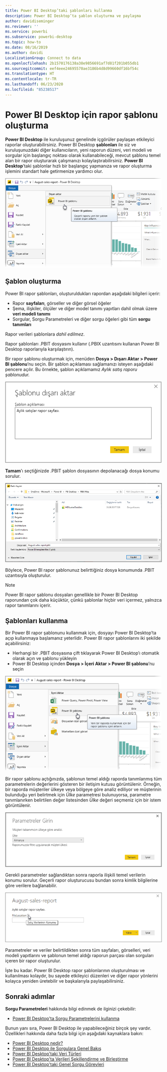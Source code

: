 ```yaml
---
title: Power BI Desktop’taki şablonları kullanma
description: Power BI Desktop’ta şablon oluşturma ve paylaşma
author: davidiseminger
ms.reviewer: ''
ms.service: powerbi
ms.subservice: powerbi-desktop
ms.topic: how-to
ms.date: 08/16/2019
ms.author: davidi
LocalizationGroup: Connect to data
ms.openlocfilehash: 2b1570176138a38e9856691af7d81f201b055db1
ms.sourcegitcommit: eef4eee24695570ae3186b4d8d99660df16bf54c
ms.translationtype: HT
ms.contentlocale: tr-TR
ms.lasthandoff: 06/23/2020
ms.locfileid: "85238517"
---
```

# <a name="create-report-templates-for-power-bi-desktop"></a>Power BI Desktop için rapor şablonu oluşturma

**Power BI Desktop** ile kuruluşunuz genelinde içgörüler paylaşan etkileyici raporlar oluşturabilirsiniz. Power BI Desktop **şablonları** ile siz ve kuruluşunuzdaki diğer kullanıcıların, yeni raporun düzeni, veri modeli ve sorgular için başlangıç noktası olarak kullanabileceği, mevcut şablonu temel alan bir rapor oluşturarak çalışmanızı kolaylaştırabilirsiniz. **Power BI Desktop**’taki şablonlar hızlı bir başlangıç yapmanıza ve rapor oluşturma işlemini standart hale getirmenize yardımcı olur.

![Raporu şablon olarak dışarı aktarma](media/desktop-templates/desktop-templates-01.png)

## <a name="creating-templates"></a>Şablon oluşturma

Power BI rapor şablonları, oluşturuldukları rapordan aşağıdaki bilgileri içerir:

* Rapor **sayfaları**, görseller ve diğer görsel öğeler
* Şema, ilişkiler, ölçüler ve diğer model tanımı yapıtları dahil olmak üzere **veri modeli tanımı**
* Sorgular, Sorgu Parametreleri ve diğer sorgu öğeleri gibi tüm **sorgu tanımları**

Rapor verileri şablonlara *dahil edilmez*. 

Rapor şablonları .PBIT dosyasını kullanır (.PBIX uzantısını kullanan Power BI Desktop raporlarıyla karşılaştırın). 

Bir rapor şablonu oluşturmak için, menüden **Dosya > Dışarı Aktar > Power BI şablonu**’nu seçin. Bir şablon açıklaması sağlamanızı isteyen aşağıdaki pencere açılır. Bu örnekte, şablon açıklamamız *Aylık satış raporu şablonudur.*

![Dışarı aktarma şablonu açıklama iletişim kutusu](media/desktop-templates/desktop-templates-02.png)

**Tamam**'ı seçtiğinizde .PBIT şablon dosyasının depolanacağı dosya konumu sorulur.

![Şablon konumu](media/desktop-templates/desktop-templates-03.png)

Böylece, Power BI rapor şablonunuz belirttiğiniz dosya konumunda .PBIT uzantısıyla oluşturulur.

> [!NOTE]
> Power BI rapor şablonu dosyaları genellikle bir Power BI Desktop raporundan çok daha küçüktür, çünkü şablonlar hiçbir veri içermez, yalnızca rapor tanımlarını içerir. 

## <a name="using-templates"></a>Şablonları kullanma

Bir Power BI rapor şablonunu kullanmak için, dosyayı Power BI Desktop’ta açıp kullanmaya başlamanız yeterlidir. Power BI rapor şablonlarını iki şekilde açabilirsiniz:

* Herhangi bir .PBIT dosyasına çift tıklayarak Power BI Desktop’ı otomatik olarak açın ve şablonu yükleyin
* Power BI Desktop içinden **Dosya > İçeri Aktar > Power BI şablonu**’nu seçin

![Şablonu içeri aktarma](media/desktop-templates/desktop-templates-04.png)

Bir rapor şablonu açtığınızda, şablonun temel aldığı raporda tanımlanmış tüm parametrelerin değerlerini gösteren bir iletişim kutusu görüntülenir. Örneğin, bir raporda müşteriler ülkeye veya bölgeye göre analiz ediliyor ve müşterinin bulunduğu yeri belirtmek için *Ülke* parametresi bulunuyorsa, parametre tanımlanırken belirtilen değer listesinden *Ülke* değeri seçmeniz için bir istem görüntülenir. 

![Şablon için parametre belirtme](media/desktop-templates/desktop-templates-05a.png)

Gerekli parametreler sağlandıktan sonra raporla ilişkili temel verilerin konumu sorulur. Geçerli rapor oluşturucusu bundan sonra kimlik bilgilerine göre verilere bağlanabilir.

![Şablon için veri konumu belirtme](media/desktop-templates/desktop-templates-05.png)

Parametreler ve veriler belirtildikten sonra tüm sayfaları, görselleri, veri modeli yapıtlarını ve şablonun temel aldığı raporun parçası olan sorguları içeren bir rapor oluşturulur. 

İşte bu kadar. Power BI Desktop rapor şablonlarının oluşturulması ve kullanılması kolaydır, bu sayede etkileyici düzenleri ve diğer rapor yönlerini kolayca yeniden üretebilir ve başkalarıyla paylaşabilirsiniz.

## <a name="next-steps"></a>Sonraki adımlar
**Sorgu Parametreleri** hakkında bilgi edinmek de ilginizi çekebilir:
* [Power BI Desktop'ta Sorgu Parametrelerini kullanma](https://docs.microsoft.com/power-query/power-query-query-parameters)

Bunun yanı sıra, Power BI Desktop ile yapabileceğiniz birçok şey vardır. Özellikleri hakkında daha fazla bilgi için aşağıdaki kaynaklara bakın:

* [Power BI Desktop nedir?](../fundamentals/desktop-what-is-desktop.md)
* [Power BI Desktop ile Sorgulara Genel Bakış](../transform-model/desktop-query-overview.md)
* [Power BI Desktop'taki Veri Türleri](../connect-data/desktop-data-types.md)
* [Power BI Desktop'ta Verileri Şekillendirme ve Birleştirme](../connect-data/desktop-shape-and-combine-data.md)
* [Power BI Desktop'taki Genel Sorgu Görevleri](../transform-model/desktop-common-query-tasks.md)    
